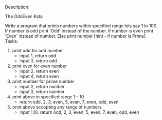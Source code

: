 Description:

The OddEven Kata

Write a program that prints numbers within specified range lets say 1 to 100. If number is odd print 'Odd'
  instead of the number. If number is even print 'Even' instead of number. Else print number [hint - if number is Prime].
Tasks:

1. print odd for odd number
    * input 1, return odd
    * input 3, return odd
2. print even for even number
    * input 2, return even
    * input 4, return even
3. print number for prime number
    * input 2, return number
    * input 3, return number
4. print above in specified range 1 - 10
    * return odd, 2, 3, even, 5, even, 7, even, odd, even
5. print above accepting any range of numbers
    * input 1,10, return  odd, 2, 3, even, 5, even, 7, even, odd, even
